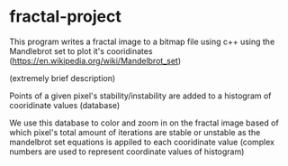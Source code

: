 # fractal-project

This program writes a fractal image to a bitmap file using c++ using the Mandlebrot set to plot it's cooridinates (https://en.wikipedia.org/wiki/Mandelbrot_set) 

(extremely brief description)

Points of a given pixel's stability/instability are added to a histogram of cooridinate values (database)

We use this database to color and zoom in on the fractal image based of which pixel's total amount of iterations are stable or unstable as the mandelbrot set equations is appiled to each cooridinate value (complex numbers are used to represent coordinate values of histogram)





   




